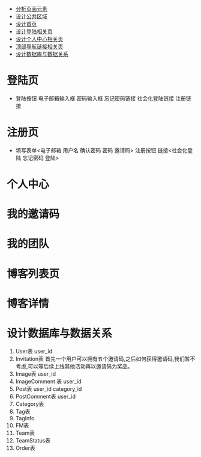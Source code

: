 * [分析页面元素](https://mp.weixin.qq.com/s/4Ys-d7TK-UGuEnGBp_tYjw)
* [设计公共区域](https://mp.weixin.qq.com/s/8MXIL4vHVfY5XUJept4lqQ)
* [设计首页](https://mp.weixin.qq.com/s/h0HGkRQGzgQlQji4Rzbr9Q)
* [设计登陆相关页](https://mp.weixin.qq.com/s/YGhr-BmDuhmI3jmapfIBBg)
* [设计个人中心相关页](https://mp.weixin.qq.com/s/FkjQXodOPJGUo83JAhvC4A)
* [顶部导航链接相关页](https://mp.weixin.qq.com/s/S981YsdcoxpFTbiK4PKPsg)
* [设计数据库与数据关系](https://mp.weixin.qq.com/s/a0w4WIsVj2Ilisg1CdA1ew)

# 登陆页
* 登陆按钮  电子邮箱输入框  密码输入框     忘记密码链接   社会化登陆链接  注册链接
# 注册页
* 填写表单<电子邮箱  用户名  确认密码  密码  邀请码>  注册按钮   链接<社会化登陆  忘记密码  登陆>
# 个人中心
# 我的邀请码
# 我的团队
# 博客列表页
# 博客详情

# 设计数据库与数据关系
1. User表 user_id
2. Invitation表   首先一个用户可以拥有五个邀请码,之后如何获得邀请码,我们暂不考虑,可以等后续上线其他活动再以邀请码为奖品。
3. Image表  user_id
4. ImageComment 表  user_id  
5. Post表  user_id  category_id
6. PostComment表  user_id
7. Category表  
8. Tag表
9. TagInfo 
10. FM表
11. Team表
12. TeamStatus表
13. Order表